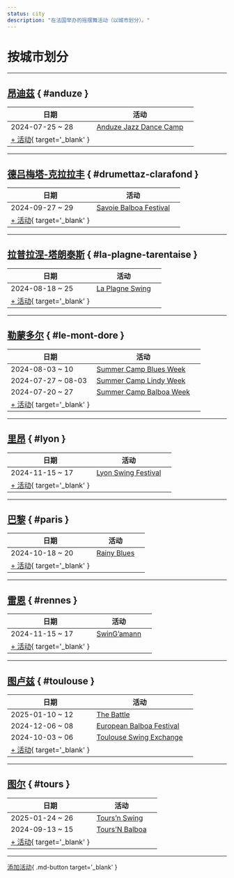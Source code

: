 ```yaml
---
status: city
description: "在法国举办的摇摆舞活动（以城市划分）。"
---
```


# 按城市划分

---

## <a id=anduze></a>[昂迪茲](#anduze) { #anduze }

| 日期 | 活动 | |
| --- | --- | --- |
| 2024-07-25 ~ 28 | [Anduze Jazz Dance Camp](anduze-jazz-dance-camp-2024.md) |  |
| [+ 活动](https://github.com/swingdance/events/issues/new?assignees=&labels=add+event&projects=&template=02-add_entity.yml&title=%5B2024%2Ffr%5D%20%3CName%3E&region=fr&province=Anduze&city=Anduze&org_id=&date_starts=2024-&date_ends=2024-){ target='_blank' }

---

## <a id=drumettaz-clarafond></a>[德吕梅塔-克拉拉丰](#drumettaz-clarafond) { #drumettaz-clarafond }

| 日期 | 活动 | |
| --- | --- | --- |
| 2024-09-27 ~ 29 | [Savoie Balboa Festival](savoie-balboa-festival-2024.md) |  |
| [+ 活动](https://github.com/swingdance/events/issues/new?assignees=&labels=add+event&projects=&template=02-add_entity.yml&title=%5B2024%2Ffr%5D%20%3CName%3E&region=fr&province=Drumettaz-Clarafond&city=Drumettaz-Clarafond&org_id=&date_starts=2024-&date_ends=2024-){ target='_blank' }

---

## <a id=la-plagne-tarentaise></a>[拉普拉涅-塔朗泰斯](#la-plagne-tarentaise) { #la-plagne-tarentaise }

| 日期 | 活动 | |
| --- | --- | --- |
| 2024-08-18 ~ 25 | [La Plagne Swing](la-plagne-swing-2024.md) |  |
| [+ 活动](https://github.com/swingdance/events/issues/new?assignees=&labels=add+event&projects=&template=02-add_entity.yml&title=%5B2024%2Ffr%5D%20%3CName%3E&region=fr&province=La%20Plagne-Tarentaise&city=La%20Plagne-Tarentaise&org_id=&date_starts=2024-&date_ends=2024-){ target='_blank' }

---

## <a id=le-mont-dore></a>[勒蒙多尔](#le-mont-dore) { #le-mont-dore }

| 日期 | 活动 | |
| --- | --- | --- |
| 2024-08-03 ~ 10 | [Summer Camp Blues Week](summer-camp-blues-week-2024.md) |  |
| 2024-07-27 ~ 08-03 | [Summer Camp Lindy Week](summer-camp-lindy-week-2024.md) |  |
| 2024-07-20 ~ 27 | [Summer Camp Balboa Week](summer-camp-balboa-week-2024.md) |  |
| [+ 活动](https://github.com/swingdance/events/issues/new?assignees=&labels=add+event&projects=&template=02-add_entity.yml&title=%5B2024%2Ffr%5D%20%3CName%3E&region=fr&province=Le%20Mont-Dore&city=Le%20Mont-Dore&org_id=&date_starts=2024-&date_ends=2024-){ target='_blank' }

---

## <a id=lyon></a>[里昂](#lyon) { #lyon }

| 日期 | 活动 | |
| --- | --- | --- |
| 2024-11-15 ~ 17 | [Lyon Swing Festival](lyon-swing-festival-2024.md) |  |
| [+ 活动](https://github.com/swingdance/events/issues/new?assignees=&labels=add+event&projects=&template=02-add_entity.yml&title=%5B2024%2Ffr%5D%20%3CName%3E&region=fr&province=Lyon&city=Lyon&org_id=&date_starts=2024-&date_ends=2024-){ target='_blank' }

---

## <a id=paris></a>[巴黎](#paris) { #paris }

| 日期 | 活动 | |
| --- | --- | --- |
| 2024-10-18 ~ 20 | [Rainy Blues](rainy-blues-2024.md) |  |
| [+ 活动](https://github.com/swingdance/events/issues/new?assignees=&labels=add+event&projects=&template=02-add_entity.yml&title=%5B2024%2Ffr%5D%20%3CName%3E&region=fr&province=Paris&city=Paris&org_id=&date_starts=2024-&date_ends=2024-){ target='_blank' }

---

## <a id=rennes></a>[雷恩](#rennes) { #rennes }

| 日期 | 活动 | |
| --- | --- | --- |
| 2024-11-15 ~ 17 | [SwinG’amann](swingamann-2024.md) |  |
| [+ 活动](https://github.com/swingdance/events/issues/new?assignees=&labels=add+event&projects=&template=02-add_entity.yml&title=%5B2024%2Ffr%5D%20%3CName%3E&region=fr&province=Rennes&city=Rennes&org_id=&date_starts=2024-&date_ends=2024-){ target='_blank' }

---

## <a id=toulouse></a>[图卢兹](#toulouse) { #toulouse }

| 日期 | 活动 | |
| --- | --- | --- |
| 2025-01-10 ~ 12 | [The Battle](the-battle-2025.md) |  |
| 2024-12-06 ~ 08 | [European Balboa Festival](european-balboa-festival-2024.md) |  |
| 2024-10-03 ~ 06 | [Toulouse Swing Exchange](toulouse-swing-exchange-2024.md) |  |
| [+ 活动](https://github.com/swingdance/events/issues/new?assignees=&labels=add+event&projects=&template=02-add_entity.yml&title=%5B2024%2Ffr%5D%20%3CName%3E&region=fr&province=Toulouse&city=Toulouse&org_id=&date_starts=2024-&date_ends=2024-){ target='_blank' }

---

## <a id=tours></a>[图尔](#tours) { #tours }

| 日期 | 活动 | |
| --- | --- | --- |
| 2025-01-24 ~ 26 | [Tours’n Swing](tours-n-swing-2025.md) |  |
| 2024-09-13 ~ 15 | [Tours’N Balboa](tours-n-balboa-2024.md) |  |
| [+ 活动](https://github.com/swingdance/events/issues/new?assignees=&labels=add+event&projects=&template=02-add_entity.yml&title=%5B2024%2Ffr%5D%20%3CName%3E&region=fr&province=Tours&city=Tours&org_id=&date_starts=2024-&date_ends=2024-){ target='_blank' }

---

[添加活动](https://github.com/swingdance/events/issues/new?assignees=&labels=add+event&projects=&template=02-add_entity.yml&title=%5Bfr%5D%20%3CName%3E&region=fr&province=&city=&org_id=2024){ .md-button target='_blank' }
